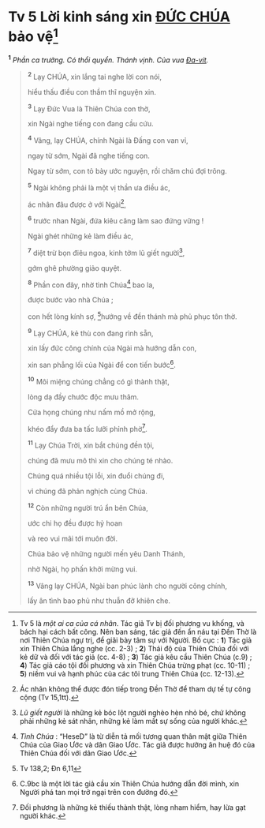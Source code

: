 # Tv 5 Lời kinh sáng xin [ĐỨC CHÚA]() bảo vệ[^1-5b773825-6feb-471b-89f7-88f4be4c96f7]
<sup><b>1</b></sup> *Phần ca trưởng. Có thổi quyển. Thánh vịnh. Của vua [Đa-vít]().*

> <sup><b>2</b></sup> Lạy CHÚA, xin lắng tai nghe lời con nói,
>
> hiểu thấu điều con thầm thĩ nguyện xin.
>
> <sup><b>3</b></sup> Lạy Đức Vua là Thiên Chúa con thờ,
>
> xin Ngài nghe tiếng con đang cầu cứu.
>
> <sup><b>4</b></sup> Vâng, lạy CHÚA, chính Ngài là Đấng con van vỉ,
>
> ngay từ sớm, Ngài đã nghe tiếng con.
>
> Ngay từ sớm, con tỏ bày ước nguyện, rồi chăm chú đợi trông.
>
> <sup><b>5</b></sup> Ngài không phải là một vị thần ưa điều ác,
>
> ác nhân đâu được ở với Ngài[^2-5b773825-6feb-471b-89f7-88f4be4c96f7],
>
> <sup><b>6</b></sup> trước nhan Ngài, đứa kiêu căng làm sao đứng vững !
>
> Ngài ghét những kẻ làm điều ác,
>
> <sup><b>7</b></sup> diệt trừ bọn điêu ngoa, kinh tởm lũ giết người[^3-5b773825-6feb-471b-89f7-88f4be4c96f7],
>
> gớm ghê phường giảo quyệt.
>
> <sup><b>8</b></sup> Phần con đây, nhờ tình Chúa[^4-5b773825-6feb-471b-89f7-88f4be4c96f7] bao la,
>
> được bước vào nhà Chúa ;
>
> con hết lòng kính sợ, [^1@-5b773825-6feb-471b-89f7-88f4be4c96f7]hướng về đền thánh mà phủ phục tôn thờ.
>
> <sup><b>9</b></sup> Lạy CHÚA, kẻ thù con đang rình sẵn,
>
> xin lấy đức công chính của Ngài mà hướng dẫn con,
>
> xin san phẳng lối của Ngài để con tiến bước[^5-5b773825-6feb-471b-89f7-88f4be4c96f7].
>
> <sup><b>10</b></sup> Môi miệng chúng chẳng có gì thành thật,
>
> lòng dạ đầy chước độc mưu thâm.
>
> Cửa họng chúng như nấm mồ mở rộng,
>
> khéo đẩy đưa ba tấc lưỡi phỉnh phờ[^6-5b773825-6feb-471b-89f7-88f4be4c96f7].
>
> <sup><b>11</b></sup> Lạy Chúa Trời, xin bắt chúng đền tội,
>
> chúng đã mưu mô thì xin cho chúng té nhào.
>
> Chúng quá nhiều tội lỗi, xin đuổi chúng đi,
>
> vì chúng đã phản nghịch cùng Chúa.
>
> <sup><b>12</b></sup> Còn những người trú ẩn bên Chúa,
>
> ước chi họ đều được hỷ hoan
>
> và reo vui mãi tới muôn đời.
>
> Chúa bảo vệ những người mến yêu Danh Thánh,
>
> nhờ Ngài, họ phấn khởi mừng vui.
>
> <sup><b>13</b></sup> Vâng lạy CHÚA, Ngài ban phúc lành cho người công chính,
>
> lấy ân tình bao phủ như thuẫn đỡ khiên che.

[^1-5b773825-6feb-471b-89f7-88f4be4c96f7]: Tv 5 là *một ai ca của cá nhân*. Tác giả Tv bị đối phương vu khống, và bách hại cách bất công. Nên ban sáng, tác giả đến ẩn náu tại Đền Thờ là nơi Thiên Chúa ngự trị, để giãi bày tâm sự với Người. Bố cục : **1**) Tác giả xin Thiên Chúa lắng nghe (cc. 2-3) ; **2**) Thái độ của Thiên Chúa đối với kẻ dữ và đối với tác giả (cc. 4-8) ; **3**) Tác giả kêu cầu Thiên Chúa (c.9) ; **4**) Tác giả cáo tội đối phương và xin Thiên Chúa trừng phạt (cc. 10-11) ; **5**) niềm vui và hạnh phúc của các tôi trung Thiên Chúa (cc. 12-13).
[^2-5b773825-6feb-471b-89f7-88f4be4c96f7]: Ác nhân không thể được đón tiếp trong Đền Thờ để tham dự tế tự công cộng (Tv 15,1tt).
[^3-5b773825-6feb-471b-89f7-88f4be4c96f7]: *Lũ giết người* là những kẻ bóc lột người nghèo hèn nhỏ bé, chứ không phải những kẻ sát nhân, những kẻ làm mất sự sống của người khác.
[^4-5b773825-6feb-471b-89f7-88f4be4c96f7]: *Tình Chúa* : “HeseD” là từ diễn tả mối tương quan thân mật giữa Thiên Chúa của Giao Ước và dân Giao Ước. Tác giả được hưởng ân huệ đó của Thiên Chúa đối với dân Giao Ước.
[^5-5b773825-6feb-471b-89f7-88f4be4c96f7]: C.9bc là một lời tác giả cầu xin Thiên Chúa hướng dẫn đời mình, xin Người phá tan mọi trở ngại trên con đường đó.
[^6-5b773825-6feb-471b-89f7-88f4be4c96f7]: Đối phương là những kẻ thiếu thành thật, lòng nham hiểm, hay lừa gạt người khác.
[^1@-5b773825-6feb-471b-89f7-88f4be4c96f7]: Tv 138,2; Đn 6,11